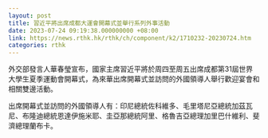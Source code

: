 ```yaml
---
layout: post
title: 習近平將出席成都大運會開幕式並舉行系列外事活動
date: 2023-07-24 09:19:38.000000000 +08:00
link: https://news.rthk.hk/rthk/ch/component/k2/1710232-20230724.htm
categories: rthk
---
```


外交部發言人華春瑩宣布，國家主席習近平將於周四至周五出席成都第31屆世界大學生夏季運動會開幕式，為來華出席開幕式並訪問的外國領導人舉行歡迎宴會和相關雙邊活動。

出席開幕式並訪問的外國領導人有：印尼總統佐科維多、毛里塔尼亞總統加茲瓦尼、布隆迪總統恩達伊施米耶、圭亞那總統阿里、格魯吉亞總理加里巴什維利、斐濟總理蘭布卡。
